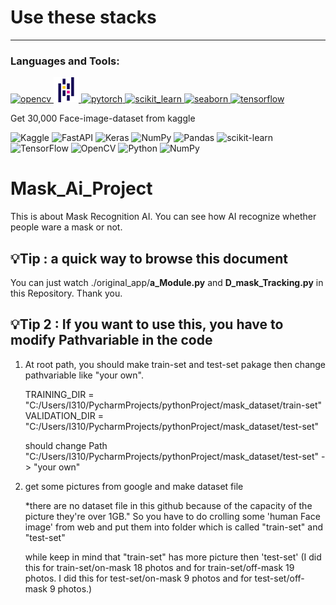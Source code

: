 # Use these stacks
---
<h3 align="left">Languages and Tools:</h3>
<p align="left"> <a href="https://opencv.org/" target="_blank" rel="noreferrer"> <img src="https://www.vectorlogo.zone/logos/opencv/opencv-icon.svg" alt="opencv" width="40" height="40"/> </a> <a href="https://pandas.pydata.org/" target="_blank" rel="noreferrer"> <img src="https://raw.githubusercontent.com/devicons/devicon/2ae2a900d2f041da66e950e4d48052658d850630/icons/pandas/pandas-original.svg" alt="pandas" width="40" height="40"/> </a> <a href="https://pytorch.org/" target="_blank" rel="noreferrer"> <img src="https://www.vectorlogo.zone/logos/pytorch/pytorch-icon.svg" alt="pytorch" width="40" height="40"/> </a> <a href="https://scikit-learn.org/" target="_blank" rel="noreferrer"> <img src="https://upload.wikimedia.org/wikipedia/commons/0/05/Scikit_learn_logo_small.svg" alt="scikit_learn" width="40" height="40"/> </a> <a href="https://seaborn.pydata.org/" target="_blank" rel="noreferrer"> <img src="https://seaborn.pydata.org/_images/logo-mark-lightbg.svg" alt="seaborn" width="40" height="40"/> </a> <a href="https://www.tensorflow.org" target="_blank" rel="noreferrer"> <img src="https://www.vectorlogo.zone/logos/tensorflow/tensorflow-icon.svg" alt="tensorflow" width="40" height="40"/> </a> </p>

  Get 30,000 Face-image-dataset from kaggle

  
![Kaggle](https://img.shields.io/badge/Kaggle-035a7d?style=for-the-badge&logo=kaggle&logoColor=white) ![FastAPI](https://img.shields.io/badge/FastAPI-005571?style=for-the-badge&logo=fastapi) ![Keras](https://img.shields.io/badge/Keras-%23D00000.svg?style=for-the-badge&logo=Keras&logoColor=white) ![NumPy](https://img.shields.io/badge/numpy-%23013243.svg?style=for-the-badge&logo=numpy&logoColor=white) ![Pandas](https://img.shields.io/badge/pandas-%23150458.svg?style=for-the-badge&logo=pandas&logoColor=white) ![scikit-learn](https://img.shields.io/badge/scikit--learn-%23F7931E.svg?style=for-the-badge&logo=scikit-learn&logoColor=white) 	![TensorFlow](https://img.shields.io/badge/TensorFlow-%23FF6F00.svg?style=for-the-badge&logo=TensorFlow&logoColor=white) 	![OpenCV](https://img.shields.io/badge/opencv-%23white.svg?style=for-the-badge&logo=opencv&logoColor=white) ![Python](https://img.shields.io/badge/python-3670A0?style=for-the-badge&logo=python&logoColor=ffdd54) ![NumPy](https://img.shields.io/badge/numpy-%23013243.svg?style=for-the-badge&logo=numpy&logoColor=white)
  
# Mask_Ai_Project
This is about Mask Recognition AI. You can see how AI recognize whether people ware a mask or not.

## **💡Tip : a quick way to browse this document**


You can just watch ./original_app/**a_Module.py** and **D_mask_Tracking.py** in this Repository. Thank you.


## **💡Tip 2 : If you want to use this, you have to modify Pathvariable in the code**


1) At root path, you should make train-set and test-set pakage then change pathvariable like "your own".

    TRAINING_DIR = "C:/Users/I310/PycharmProjects/pythonProject/mask_dataset/train-set"
    VALIDATION_DIR = "C:/Users/I310/PycharmProjects/pythonProject/mask_dataset/test-set"

    should change Path "C:/Users/I310/PycharmProjects/pythonProject/mask_dataset/test-set" -> "your own"
  

2) get some pictures from google and make dataset file

   
    *there are no dataset file in this github because of the capacity of the picture they're over 1GB."
    So you have to do crolling some 'human Face image' from web and put them into folder which is called "train-set" and "test-set"

   
    while keep in mind that "train-set" has more picture then 'test-set'
    (I did this for train-set/on-mask 18 photos and for train-set/off-mask 19 photos. 
    I did this for test-set/on-mask 9 photos and for test-set/off-mask 9 photos.)
